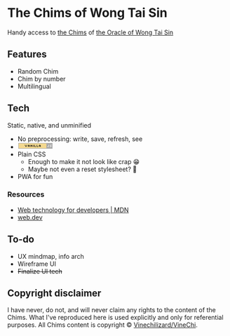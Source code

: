# The Chims of Wong Tai Sin

Handy access to [the Chims](https://the-oracle-of-wong-tai-sin.webnode.page/chims-gallery/) of [the Oracle of Wong Tai Sin](https://the-oracle-of-wong-tai-sin.webnode.page/)

## Features

* Random Chim
* Chim by number
* Multilingual

## Tech

Static, native, and unminified

* No preprocessing: write, save, refresh, see
* [![Vanilla JS button](./.readme/vanilla-js-button.png "Vanilla JS")](https://vanilla-js.com/)
* Plain CSS
  * Enough to make it not look like crap 😁
  * Maybe not even a reset stylesheet? 🤔
* PWA for fun

### Resources

* [Web technology for developers \| MDN](https://developer.mozilla.org/en-US/docs/Web)
* [web\.dev](https://web.dev/)

## To-do

* UX mindmap, info arch
* Wireframe UI
* ~~Finalize UI tech~~

## Copyright disclaimer

I have never, do not, and will never claim any rights to the content of the Chims. What I've reproduced here is used explicitly and only for referential purposes. All Chims content is copyright &copy; [Vinechilizard\/VineChi](https://the-oracle-of-wong-tai-sin.webnode.page/about-me/).

